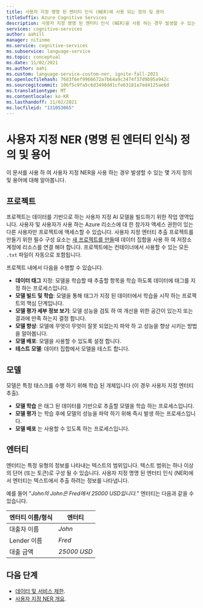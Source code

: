 ```yaml
---
title: 사용자 지정 명명 된 엔터티 인식 (NER)에 사용 되는 정의 및 용어
titleSuffix: Azure Cognitive Services
description: 사용자 지정 명명 된 엔터티 인식 (NER)을 사용 하는 경우 발생할 수 있는 몇 가지 정의 및 용어에 대해 알아봅니다.
services: cognitive-services
author: aahill
manager: nitinme
ms.service: cognitive-services
ms.subservice: language-service
ms.topic: conceptual
ms.date: 11/02/2021
ms.author: aahi
ms.custom: language-service-custom-ner, ignite-fall-2021
ms.openlocfilehash: 7683f6ef9966672a7b64a9c3474f37d9b95a942c
ms.sourcegitcommit: 106f5c9fa5c6d3498dd1cfe63181a7ed4125ae6d
ms.translationtype: MT
ms.contentlocale: ko-KR
ms.lasthandoff: 11/02/2021
ms.locfileid: "131053065"
---
```

# <a name="custom-named-entity-recognition-ner-definitions-and-terms"></a>사용자 지정 NER (명명 된 엔터티 인식) 정의 및 용어

이 문서를 사용 하 여 사용자 지정 NER을 사용 하는 경우 발생할 수 있는 몇 가지 정의 및 용어에 대해 알아봅니다.

## <a name="project"></a>프로젝트

프로젝트는 데이터를 기반으로 하는 사용자 지정 AI 모델을 빌드하기 위한 작업 영역입니다. 사용자 및 사용자가 사용 하는 Azure 리소스에 대 한 참가자 액세스 권한이 있는 다른 사용자만 프로젝트에 액세스할 수 있습니다.
사용자 지정 엔터티 추출 프로젝트를 만들기 위한 필수 구성 요소는 [새 프로젝트를 만들](how-to/create-project.md)때 데이터 집합을 사용 하 여 저장소 계정에 리소스를 연결 해야 합니다. 프로젝트에는 컨테이너에서 사용할 수 있는 모든 `.txt` 파일이 자동으로 포함됩니다.

프로젝트 내에서 다음을 수행할 수 있습니다.

* **데이터 태그** 지정: 모델을 학습할 때 추출할 항목을 학습 하도록 데이터에 태그를 지정 하는 프로세스입니다.
* **모델 빌드 및 학습**: 모델을 통해 태그가 지정 된 데이터에서 학습을 시작 하는 프로젝트의 핵심 단계입니다. 
* **모델 평가 세부 정보 보기**: 모델 성능을 검토 하 여 개선을 위한 공간이 있는지 또는 결과에 만족 하는지 결정 합니다.
* **모델 향상**: 모델에 무엇이 무엇이 잘못 되었는지 파악 하 고 성능을 향상 시키는 방법을 알아봅니다. 
* **모델 배포**: 모델을 사용할 수 있도록 설정 합니다. 
* **테스트 모델**: 데이터 집합에서 모델을 테스트 합니다.

## <a name="model"></a>모델

모델은 특정 태스크를 수행 하기 위해 학습 된 개체입니다 (이 경우 사용자 지정 엔터티 추출).

* **모델 학습** 은 태그 된 데이터를 기반으로 추출할 모델을 학습 하는 프로세스입니다.
* **모델 평가** 는 학습 후에 모델의 성능을 파악 하기 위해 즉시 발생 하는 프로세스입니다.
* **모델 배포** 는 사용할 수 있도록 하는 프로세스입니다.

## <a name="entity"></a>엔터티

엔터티는 특정 유형의 정보를 나타내는 텍스트의 범위입니다. 텍스트 범위는 하나 이상의 단어 (또는 토큰)로 구성 될 수 있습니다. 사용자 지정 명명 된 엔터티 인식 (NER)에서 엔터티는 텍스트에서 추출 하려는 정보를 나타냅니다. 

예를 들어 "*John의 John은 Fred에서 25000 USD입니다.*" 엔터티는 다음과 같을 수 있습니다. 

| 엔터티 이름/형식 | 엔터티 |
| -- | -- |
| 대출자 이름 | *John* |
| Lender 이름 | *Fred* |
| 대출 금액 | *25000 USD* |

## <a name="next-steps"></a>다음 단계

* [데이터 및 서비스 제한](service-limits.md).
* [사용자 지정 NER 개요](../overview.md).
